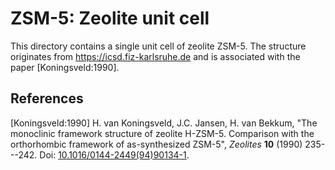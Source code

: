 # ZSM-5: Zeolite unit cell

This directory contains a single unit cell of zeolite ZSM-5. 
The structure originates from https://icsd.fiz-karlsruhe.de and is
associated with the paper [Koningsveld:1990].

## References

[Koningsveld:1990] H. van Koningsveld, J.C. Jansen, H. van Bekkum,
"The monoclinic framework structure of zeolite H-ZSM-5. Comparison with the
orthorhombic framework of as-synthesized ZSM-5", _Zeolites_ **10** (1990)
235---242. Doi: [10.1016/0144-2449(94)90134-1](https://dx.doi.org/10.1016/0144-2449(94)90134-1).

